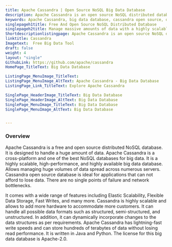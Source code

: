 ```yaml
---
title: Apache Cassandra | Open Source NoSQL Big Data Database
description: Apache Cassandra is an open source NoSQL distributed database for big data. Handles massive data very quickly and without a single point of failure.
keywords: Apache Cassandra, big data database, cassandra open source, database for big data, best nosql database for big data, NoSQL
singlepageh1title: Free And Open Source NoSQL Distributed Database
singlepageh2title: Manage massive amounts of data with a highly scalable, high-performance big data database that has no single point of failure and no network bottleneck.
Shortdescriptionlistingpage: Apache Cassandra is an open source NoSQL distributed database for big data. Handles huge data very quickly and suitable for business critical applications.
linktitle: Cassandra
Imagetext:  Free Big Data Tool
draft: false
weight: 4
layout: "single"
GithubLink: https://github.com/apache/cassandra
HomePage_TitleText: Big Data Database

ListingPage_MenuImage_TitleText: 
ListingPage_MenuImage_AltText: Apache Cassandra - Big Data Database
ListingPage_Link_TitleText: Explore Apache Cassandra

SinglePage_HeaderImage_TitleText: Big Data Database
SinglePage_HeaderImage_AltText: Big Data Database
SinglePage_MenuImage_TitleText: Big Data Database
SinglePage_MenuImage_AltText: Big Data Database


---
```

### **Overview**

Apache Cassandra is a free and open source distributed NoSQL database. It is designed to handle a huge amount of data. Apache Cassandra is a cross-platform and one of the best NoSQL databases for big data. It is a highly scalable, high-performance, and highly available big data database. Allows managing huge volumes of data spread across numerous servers. Cassandra open source database is ideal for applications that can not afford to lose data. There are no single points of failure and network bottlenecks.

It comes with a wide range of features including Elastic Scalability, Flexible Data Storage, Fast Writes, and many more. Cassandra is highly scalable and allows to add more hardware to accommodate more customers. It can handle all possible data formats such as structured, semi-structured, and unstructured. In addition, it can dynamically incorporate changes to the data structures as per requirements. Apache Cassandra has lightning-fast write speeds and can store hundreds of terabytes of data without losing read performance. It is written in Java and Python. The license for this big data database is Apache-2.0.
